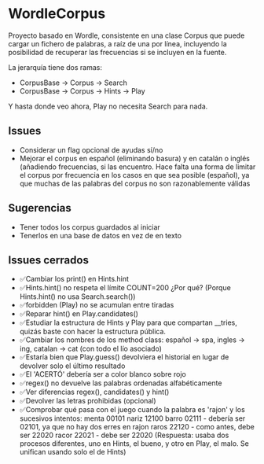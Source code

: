 # WordleCorpus

Proyecto basado en Wordle, consistente en una clase Corpus que puede cargar
un fichero de palabras, a raíz de una por línea, incluyendo la posibilidad
de recuperar las frecuencias si se incluyen en la fuente.

La jerarquía tiene dos ramas:

* CorpusBase -> Corpus -> Search
* CorpusBase -> Corpus -> Hints -> Play

Y hasta donde veo ahora, Play no necesita Search para nada.

## Issues

* Considerar un flag opcional de ayudas sí/no
* Mejorar el corpus en español (eliminando basura) y en catalán o inglés (añadiendo frecuencias, si las encuentro. Hace falta una forma de limitar el corpus por frecuencia en los casos en que sea posible (español), ya que muchas de las palabras del corpus no son razonablemente válidas

## Sugerencias

* Tener todos los corpus guardados al iniciar
* Tenerlos en una base de datos en vez de en texto

## Issues cerrados

* ✅Cambiar los print() en Hints.hint
* ✅Hints.hint() no respeta el límite COUNT=200 ¿Por qué? (Porque Hints.hint() no usa Search.search())
* ✅forbidden (Play) no se acumulan entre tiradas
* ✅Reparar hint() en Play.candidates()
* ✅Estudiar la estructura de Hints y Play para que compartan __tries, quizás baste con hacer la estructura pública.
* ✅Cambiar los nombres de los method class: español -> spa, ingles -> ing, catalan -> cat (con todo el lío asociado)
* ✅Estaría bien que Play.guess() devolviera el historial en lugar de devolver solo el último resultado
* ✅El 'ACERTÓ' debería ser a color blanco sobre rojo
* ✅regex() no devuelve las palabras ordenadas alfabéticamente
* ✅Ver diferencias regex(), candidates() y hint()
* ✅Devolver las letras prohibidas (opcional)
* ✅Comprobar qué pasa con el juego cuando la palabra es 'rajon' y los sucesivos intentos: 
    menta 00101
    nariz 12100
    barro 02111 - debería ser 02101, ya que no hay dos erres en rajon
    raros 22120 - como antes, debe ser 22020
    racor 22021 - debe ser 22020
    (Respuesta: usaba dos procesos diferentes, uno en Hints, el bueno, y otro en Play, el malo. Se unifican usando solo el de Hints)
